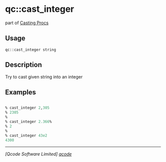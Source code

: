 qc::cast_integer
================

part of [Casting Procs](../qc/wiki/CastPage)

Usage
-----
`qc::cast_integer string`

Description
-----------
Try to cast given string into an integer

Examples
--------
```tcl

% cast_integer 2,305
% 2305
% 
% cast_integer 2.366%
% 2
%
% cast_integer 43e2
4300

```

----------------------------------
*[Qcode Software Limited] [qcode]*

[qcode]: www.qcode.co.uk "Qcode Software"